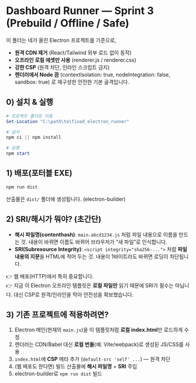 # Dashboard Runner — Sprint 3 (Prebuild / Offline / Safe)

이 폴더는 네가 올린 Electron 프로젝트를 기준으로,
- **원격 CDN 제거** (React/Tailwind 외부 로드 없이 동작)
- **오프라인 로컬 에셋만 사용** (renderer.js / renderer.css)
- **강한 CSP** (원격 차단, 인라인 스크립트 금지)
- **렌더러에서 Node 끔** (contextIsolation: true, nodeIntegration: false, sandbox: true)
로 재구성한 안전한 기본 골격입니다.

## 0) 설치 & 실행
```powershell
# 프로젝트 폴더로 이동
Set-Location "C:\path\to\fixed_electron_runner"

# 설치
npm ci || npm install

# 실행
npm start
```

## 1) 배포(포터블 EXE)
```powershell
npm run dist
```
산출물은 `dist/` 폴더에 생성됩니다. (electron-builder)

## 2) SRI/해시가 뭐야? (초간단)
- **해시 파일명(contenthash)**: `main.abcd1234.js` 처럼 파일 내용으로 이름을 만드는 것. 내용이 바뀌면 이름도 바뀌어 브라우저가 “새 파일”로 인식합니다.
- **SRI(Subresource Integrity)**: `<script integrity="sha256-...">` 처럼 **파일 내용의 지문**을 HTML에 적어 두는 것. 내용이 1바이트라도 바뀌면 로딩이 차단됩니다.

👉 웹 배포(HTTP)에서 특히 중요합니다.  
👉 지금 이 Electron 오프라인 템플릿은 **로컬 파일만** 읽기 때문에 SRI가 필수는 아닙니다. 대신 CSP로 원격/인라인을 막아 안전성을 확보했습니다.

## 3) 기존 프로젝트에 적용하려면?
1) Electron 메인(현재의 `main.js`)을 이 템플릿처럼 **로컬 index.html**만 로드하게 수정
2) 렌더러는 CDN/Babel 대신 **로컬 번들**(예: Vite/webpack)로 생성된 JS/CSS를 사용
3) `index.html`에 **CSP** 메타 추가 (`default-src 'self' ...`) — 원격 차단
4) (웹 배포도 한다면) 빌드 산출물에 **해시 파일명** + **SRI** 주입
5) electron-builder로 `npm run dist` 빌드
